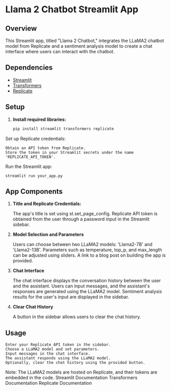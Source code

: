 
# Llama 2 Chatbot Streamlit App

## Overview

This Streamlit app, titled "Llama 2 Chatbot," integrates the LLaMA2 chatbot model from Replicate and a sentiment analysis model to create a chat interface where users can interact with the chatbot.

## Dependencies

- [Streamlit](https://streamlit.io/)
- [Transformers](https://huggingface.co/transformers)
- [Replicate](https://replicate.ai/)

## Setup

1. **Install required libraries:**
   ```bash
   pip install streamlit transformers replicate
Set up Replicate credentials:

    Obtain an API token from Replicate.
    Store the token in your Streamlit secrets under the name 'REPLICATE_API_TOKEN'.

Run the Streamlit app:


    streamlit run your_app.py

## App Components
1. **Title and Replicate Credentials:**

    The app's title is set using st.set_page_config.
    Replicate API token is obtained from the user through a password input in the Streamlit sidebar.

2. **Model Selection and Parameters**

    Users can choose between two LLaMA2 models: 'Llama2-7B' and 'Llama2-13B'.
    Parameters such as temperature, top_p, and max_length can be adjusted using sliders.
    A link to a blog post on building the app is provided.

3. **Chat Interface**

    The chat interface displays the conversation history between the user and the assistant.
    Users can input messages, and the assistant's responses are generated using the LLaMA2 model.
    Sentiment analysis results for the user's input are displayed in the sidebar.

4. **Clear Chat History**

    A button in the sidebar allows users to clear the chat history.

## Usage

    Enter your Replicate API token in the sidebar.
    Choose a LLaMA2 model and set parameters.
    Input messages in the chat interface.
    The assistant responds using the LLaMA2 model.
    Optionally, clear the chat history using the provided button.

Note: The LLaMA2 models are hosted on Replicate, and their tokens are embedded in the code.
    Streamlit Documentation
    Transformers Documentation
    Replicate Documentation
